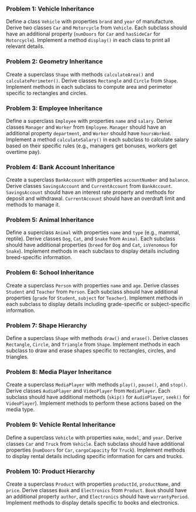 
### Problem 1: Vehicle Inheritance

Define a class `Vehicle` with properties `brand` and `year` of manufacture. Derive two classes `Car` and `Motorcycle` from `Vehicle`. Each subclass should have an additional property (`numDoors` for `Car` and `hasSideCar` for `Motorcycle`). Implement a method `display()` in each class to print all relevant details.

### Problem 2: Geometry Inheritance

Create a superclass `Shape` with methods `calculateArea()` and `calculatePerimeter()`. Derive classes `Rectangle` and `Circle` from `Shape`. Implement methods in each subclass to compute area and perimeter specific to rectangles and circles.

### Problem 3: Employee Inheritance

Define a superclass `Employee` with properties `name` and `salary`. Derive classes `Manager` and `Worker` from `Employee`. `Manager` should have an additional property `department`, and `Worker` should have `hoursWorked`. Implement a method `calculateSalary()` in each subclass to calculate salary based on their specific rules (e.g., managers get bonuses, workers get overtime pay).

### Problem 4: Bank Account Inheritance

Create a superclass `BankAccount` with properties `accountNumber` and `balance`. Derive classes `SavingsAccount` and `CurrentAccount` from `BankAccount`. `SavingsAccount` should have an interest rate property and methods for deposit and withdrawal. `CurrentAccount` should have an overdraft limit and methods to manage it.

### Problem 5: Animal Inheritance

Define a superclass `Animal` with properties `name` and `type` (e.g., mammal, reptile). Derive classes `Dog`, `Cat`, and `Snake` from `Animal`. Each subclass should have additional properties (`breed` for `Dog` and `Cat`, `isVenomous` for `Snake`). Implement methods in each subclass to display details including breed-specific information.

### Problem 6: School Inheritance

Create a superclass `Person` with properties `name` and `age`. Derive classes `Student` and `Teacher` from `Person`. Each subclass should have additional properties (`grade` for `Student`, `subject` for `Teacher`). Implement methods in each subclass to display details including grade-specific or subject-specific information.

### Problem 7: Shape Hierarchy

Define a superclass `Shape` with methods `draw()` and `erase()`. Derive classes `Rectangle`, `Circle`, and `Triangle` from `Shape`. Implement methods in each subclass to draw and erase shapes specific to rectangles, circles, and triangles.

### Problem 8: Media Player Inheritance

Create a superclass `MediaPlayer` with methods `play()`, `pause()`, and `stop()`. Derive classes `AudioPlayer` and `VideoPlayer` from `MediaPlayer`. Each subclass should have additional methods (`skip()` for `AudioPlayer`, `seek()` for `VideoPlayer`). Implement methods to perform these actions based on the media type.

### Problem 9: Vehicle Rental Inheritance

Define a superclass `Vehicle` with properties `make`, `model`, and `year`. Derive classes `Car` and `Truck` from `Vehicle`. Each subclass should have additional properties (`numDoors` for `Car`, `cargoCapacity` for `Truck`). Implement methods to display rental details including specific information for cars and trucks.

### Problem 10: Product Hierarchy

Create a superclass `Product` with properties `productId`, `productName`, and `price`. Derive classes `Book` and `Electronics` from `Product`. `Book` should have an additional property `author`, and `Electronics` should have `warrantyPeriod`. Implement methods to display details specific to books and electronics.


